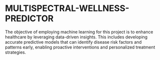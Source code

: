 # MULTISPECTRAL-WELLNESS-PREDICTOR
The objective of employing machine learning for this project is to enhance healthcare by leveraging data-driven insights. This includes developing accurate predictive models that can identify disease risk factors and patterns early, enabling proactive interventions and personalized treatment strategies. 
